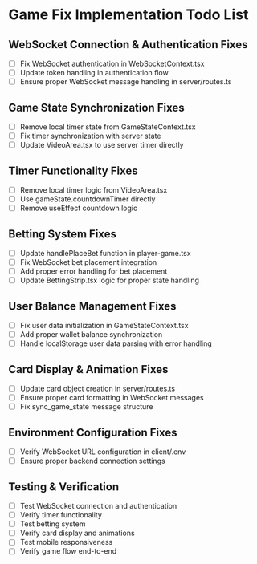 # Game Fix Implementation Todo List

## WebSocket Connection & Authentication Fixes
- [ ] Fix WebSocket authentication in WebSocketContext.tsx
- [ ] Update token handling in authentication flow
- [ ] Ensure proper WebSocket message handling in server/routes.ts

## Game State Synchronization Fixes
- [ ] Remove local timer state from GameStateContext.tsx
- [ ] Fix timer synchronization with server state
- [ ] Update VideoArea.tsx to use server timer directly

## Timer Functionality Fixes
- [ ] Remove local timer logic from VideoArea.tsx
- [ ] Use gameState.countdownTimer directly
- [ ] Remove useEffect countdown logic

## Betting System Fixes
- [ ] Update handlePlaceBet function in player-game.tsx
- [ ] Fix WebSocket bet placement integration
- [ ] Add proper error handling for bet placement
- [ ] Update BettingStrip.tsx logic for proper state handling

## User Balance Management Fixes
- [ ] Fix user data initialization in GameStateContext.tsx
- [ ] Add proper wallet balance synchronization
- [ ] Handle localStorage user data parsing with error handling

## Card Display & Animation Fixes
- [ ] Update card object creation in server/routes.ts
- [ ] Ensure proper card formatting in WebSocket messages
- [ ] Fix sync_game_state message structure

## Environment Configuration Fixes
- [ ] Verify WebSocket URL configuration in client/.env
- [ ] Ensure proper backend connection settings

## Testing & Verification
- [ ] Test WebSocket connection and authentication
- [ ] Verify timer functionality
- [ ] Test betting system
- [ ] Verify card display and animations
- [ ] Test mobile responsiveness
- [ ] Verify game flow end-to-end

